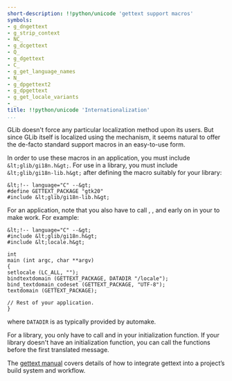 ```yaml
---
short-description: !!python/unicode 'gettext support macros'
symbols:
- g_dngettext
- g_strip_context
- NC_
- g_dcgettext
- Q_
- g_dgettext
- C_
- g_get_language_names
- N_
- g_dpgettext2
- g_dpgettext
- g_get_locale_variants
- _
title: !!python/unicode 'Internationalization'
...
```


GLib doesn't force any particular localization method upon its users.
But since GLib itself is localized using the [](gettext) mechanism, it seems
natural to offer the de-facto standard [](gettext) support macros in an
easy-to-use form.

In order to use these macros in an application, you must include
`&lt;glib/gi18n.h&gt;`. For use in a library, you must include
`&lt;glib/gi18n-lib.h&gt;`
after defining the [](GETTEXT_PACKAGE) macro suitably for your library:

```
&lt;!-- language="C" --&gt;
#define GETTEXT_PACKAGE "gtk20"
#include &lt;glib/gi18n-lib.h&gt;

```

For an application, note that you also have to call [](bindtextdomain),
[](bind_textdomain_codeset), [](textdomain) and [](setlocale) early on in your
[](main) to make [](gettext) work. For example:

```
&lt;!-- language="C" --&gt;
#include &lt;glib/gi18n.h&gt;
#include &lt;locale.h&gt;

int
main (int argc, char **argv)
{
setlocale (LC_ALL, "");
bindtextdomain (GETTEXT_PACKAGE, DATADIR "/locale");
bind_textdomain_codeset (GETTEXT_PACKAGE, "UTF-8");
textdomain (GETTEXT_PACKAGE);

// Rest of your application.
}

```

where `DATADIR` is as typically provided by automake.

For a library, you only have to call [](bindtextdomain) and
[](bind_textdomain_codeset) in your initialization function. If your library
doesn't have an initialization function, you can call the functions before
the first translated message.

The
[gettext manual](http://www.gnu.org/software/gettext/manual/gettext.html[](Maintainers))
covers details of how to integrate gettext into a project’s build system and
workflow.

